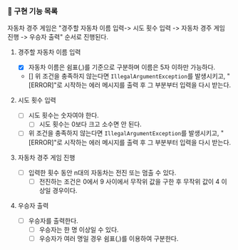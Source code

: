 ### 📜 구현 기능 목록

자동차 경주 게임은 "경주할 자동차 이름 입력-> 시도 횟수 입력 -> 자동차 경주 게임 진행 -> 우승자 출력" 순서로 진행된다.

1. 경주할 자동차 이름 입력
    - [x] 자동차 이름은 쉼표(,)를 기준으로 구분하며 이름은 5자 이하만 가능하다.
    - [] 위 조건을 충족하지 않는다면 `IllegalArgumentException`를 발생시키고, "[ERROR]"로 시작하는 에러 메시지를 출력 후 그 부분부터 입력을 다시 받는다.

2. 시도 횟수 입력
    - [ ] 시도 횟수는 숫자여야 한다.
      - [ ] 시도 횟수는 0보다 크고 소수면 안 된다.
    - [ ] 위 조건을 충족하지 않는다면 `IllegalArgumentException`를 발생시키고, "[ERROR]"로 시작하는 에러 메시지를 출력 후 그 부분부터 입력을 다시 받는다.

3. 자동차 경주 게임 진행
    - [ ] 입력한 횟수 동안 n대의 자동차는 전진 또는 멈출 수 있다.
        - [ ] 전진하는 조건은 0에서 9 사이에서 무작위 값을 구한 후 무작위 값이 4 이상일 경우이다.

4. 우승자 출력
    - [ ] 우승자를 출력한다.
        - [ ] 우승자는 한 명 이상일 수 있다.
        - [ ] 우승자가 여러 명일 경우 쉼표(,)를 이용하여 구분한다.
